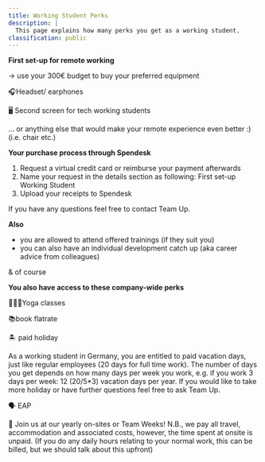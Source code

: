 ```yaml
---
title: Working Student Perks
description: |
  This page explains how many perks you get as a working student.
classification: public
---
```

**First set-up for remote working**

-> use your 300€ budget to buy your preferred equipment

🎧Headset/ earphones

🖥 Second screen for tech working students

… or anything else that would make your remote experience even better :) (i.e. chair etc.)

**Your purchase process through Spendesk**

1. Request a virtual credit card or reimburse your payment afterwards
1. Name your request in the details section as following: First set-up Working Student
1. Upload your receipts to Spendesk

If you have any questions feel free to contact Team Up.

**Also**

- you are allowed to attend offered trainings (if they suit you)
- you can also have an individual development catch up (aka career advice from colleagues)

& of course

**You also have access to these company-wide perks**

🧘🏽‍♀️Yoga classes

📚book flatrate

🏝 paid holiday

As a working student in Germany, you are entitled to paid vacation days, just like regular employees (20 days for full time work). The number of days you get depends on how many days per week you work, e.g. if you work 3 days per week: 12 (20/5*3) vacation days per year. If you would like to take more holiday or have further questions feel free to ask Team Up.

🗣 EAP

🌴 Join us at our yearly on-sites or Team Weeks! N.B., we pay all travel, accommodation and associated costs, however, the time spent at onsite is unpaid. (If you do any daily hours relating to your normal work, this can be billed, but we should talk about this upfront) 
